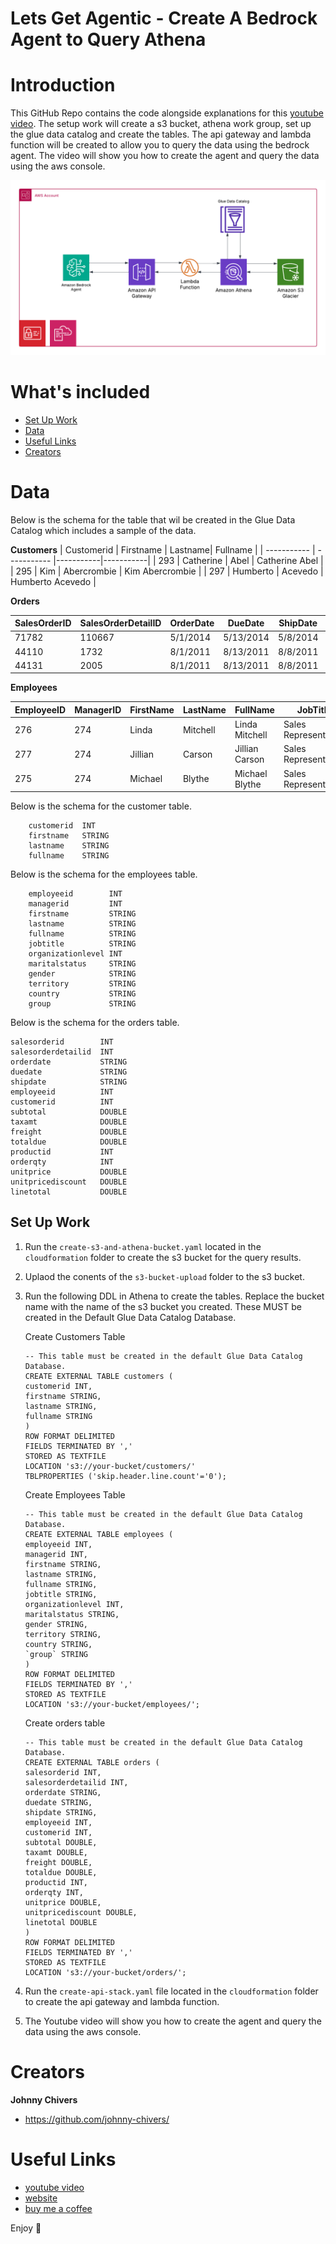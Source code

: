 
 # Lets Get Agentic - Create A Bedrock Agent to Query Athena # 

 # Introduction 

This GitHub Repo contains the code alongside explanations for this [youtube video](https://youtu.be/lkMT8tyZ1-Y). The setup work will create a s3 bucket, athena work group, set up the glue data catalog and create the tables. The api gateway and lambda function will be created to allow you to query the data using the bedrock agent. The video will show you how to create the agent and query the data using the aws console. 

![diagram](./images/bedrock-agent.png)

# What's included

- [Set Up Work](#set-up)
- [Data](#datal)
- [Useful Links](#useful-link)
- [Creators](#creators)

# Data
Below is the schema for the table that wil be created in the Glue Data Catalog which includes a sample of the data.

**Customers**
| Customerid      | Firstname | Lastname| Fullname |
| ----------- | ----------- |-----------|-----------|
|  293 | Catherine                | Abel                   | Catherine Abel                 |
|  295 | Kim                      | Abercrombie            | Kim Abercrombie                |
|  297 | Humberto                 | Acevedo                | Humberto Acevedo               |

**Orders**

|  SalesOrderID |  SalesOrderDetailID |  OrderDate |  DueDate  | ShipDate | EmployeeID | CustomerID | SubTotal | TaxAmt | Freight | TotalDue | ProductID | OrderQty | UnitPrice | UnitPriceDiscount | LineTotal |
|---------------|---------------|---------------|---------------|---------------|---------------|---------------|---------------|---------------|---------------|---------------|---------------|---------------|---------------|---------------|---------------|
| 71782 | 110667 | 5/1/2014   | 5/13/2014  | 5/8/2014  | 276 |  293 |   33319.986 |  3182.8264 |  994.6333 | 37497.4457 | 714 |  3 |    29.994 |    0 |      89.982 |
| 44110 |   1732 | 8/1/2011   | 8/13/2011  | 8/8/2011  | 277 |  295 |  16667.3077 |  1600.6864 |  500.2145 |  18768.2086 | 765 |  2 |  419.4589 |    0 |    838.9178 |
| 44131 |   2005 | 8/1/2011   | 8/13/2011  | 8/8/2011  | 275 |  297 |  20514.2859 |  1966.5222 |  614.5382 |  23095.3463 | 709 |  6 |       5.7 |    0 |        34.2 |

**Employees**

| EmployeeID | ManagerID | FirstName | LastName | FullName  | JobTitle | OrganizationLevel | MaritalStatus  | Gender | Territory | Country | Group |      
|------------|------------|------------|------------|------------|------------|------------|------------|------------|------------|------------|------------|
| 276 |  274 | Linda   | Mitchell          | Linda Mitchell           | Sales Representative         | 3 | M | F | Southwest      | US   | North America |
| 277 |  274 | Jillian | Carson            | Jillian Carson           | Sales Representative         | 3 | S | F | Central        | US   | North America |
| 275 |  274 | Michael | Blythe            | Michael Blythe           | Sales Representative         | 3 | S | M | Northeast      | US   | North America |


Below is the schema for the customer table. 
```
    customerid  INT
    firstname   STRING
    lastname    STRING
    fullname    STRING
```


Below is the schema for the employees table. 
```
    employeeid        INT
    managerid         INT
    firstname         STRING
    lastname          STRING
    fullname          STRING
    jobtitle          STRING   
    organizationlevel INT
    maritalstatus     STRING 
    gender            STRING
    territory         STRING
    country           STRING
    group             STRING
```


Below is the schema for the orders table. 
```
salesorderid        INT
salesorderdetailid  INT
orderdate           STRING
duedate             STRING
shipdate            STRING
employeeid          INT 
customerid          INT 
subtotal            DOUBLE
taxamt              DOUBLE
freight             DOUBLE
totaldue            DOUBLE
productid           INT
orderqty            INT
unitprice           DOUBLE
unitpricediscount   DOUBLE
linetotal           DOUBLE
``` 

## Set Up Work 

1. Run the `create-s3-and-athena-bucket.yaml` located in the `cloudformation` folder to create the s3 bucket for the query results.
2. Uplaod the conents of the `s3-bucket-upload` folder to the s3 bucket. 
3. Run the following DDL in Athena to create the tables. Replace the bucket name with the name of the s3 bucket you created. These MUST be created in the Default Glue Data Catalog Database. 

    Create Customers Table
    ```
    -- This table must be created in the default Glue Data Catalog Database. 
    CREATE EXTERNAL TABLE customers (
    customerid INT,
    firstname STRING,
    lastname STRING,
    fullname STRING
    )
    ROW FORMAT DELIMITED
    FIELDS TERMINATED BY ','
    STORED AS TEXTFILE
    LOCATION 's3://your-bucket/customers/'
    TBLPROPERTIES ('skip.header.line.count'='0'); 
    ```

    Create Employees Table
    ```
    -- This table must be created in the default Glue Data Catalog Database. 
    CREATE EXTERNAL TABLE employees (
    employeeid INT,
    managerid INT,
    firstname STRING,
    lastname STRING,
    fullname STRING,
    jobtitle STRING,
    organizationlevel INT,
    maritalstatus STRING,
    gender STRING,
    territory STRING,
    country STRING,
    `group` STRING
    )
    ROW FORMAT DELIMITED
    FIELDS TERMINATED BY ','
    STORED AS TEXTFILE
    LOCATION 's3://your-bucket/employees/';
    ```

    Create orders table
    ```
    -- This table must be created in the default Glue Data Catalog Database. 
    CREATE EXTERNAL TABLE orders (
    salesorderid INT,
    salesorderdetailid INT,
    orderdate STRING,
    duedate STRING,
    shipdate STRING,
    employeeid INT,
    customerid INT,
    subtotal DOUBLE,
    taxamt DOUBLE,
    freight DOUBLE,
    totaldue DOUBLE,
    productid INT,
    orderqty INT,
    unitprice DOUBLE,
    unitpricediscount DOUBLE,
    linetotal DOUBLE
    )
    ROW FORMAT DELIMITED
    FIELDS TERMINATED BY ','
    STORED AS TEXTFILE
    LOCATION 's3://your-bucket/orders/'; 
    ```

4. Run the `create-api-stack.yaml` file located in the `cloudformation` folder to create the api gateway and lambda function. 

5. The Youtube video will show you how to create the agent and query the data using the aws console. 

# Creators

**Johnny Chivers**

- <https://github.com/johnny-chivers/>

# Useful Links

- [youtube video](https://youtu.be/lkMT8tyZ1-Y) 
- [website](https://www.johnnychivers.co.uk)
- [buy me a coffee](https://www.buymeacoffee.com/johnnychivers)

Enjoy :metal: